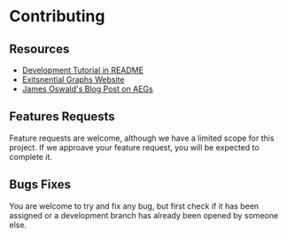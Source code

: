 
# Contributing

## Resources

* [Development Tutorial in README](https://github.com/RAIRLab/Peirce-My-Heart#development)
* [Exitsnential Graphs Website](https://homepages.hass.rpi.edu/heuveb/Research/EG/index.html)
* [James Oswald's Blog Post on AEGs](https://jamesoswald.dev/posts/alpha-existential-graphs/)

## Features Requests

Feature requests are welcome, although we have a limited scope for this project. If we approave your feature request, you will be expected to complete it.

## Bugs Fixes

You are welcome to try and fix any bug, but first check if it has been assigned or a development branch has already been opened by someone else. 

